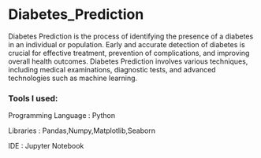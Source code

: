 # Diabetes_Prediction

Diabetes Prediction is the process of identifying the presence of a diabetes in an individual or population. Early and accurate detection of diabetes is crucial for effective treatment, prevention of complications, and improving overall health outcomes. Diabetes Prediction involves various techniques, including medical examinations, diagnostic tests, and advanced technologies such as machine learning.

### Tools I used:

Programming Language : Python

Libraries : Pandas,Numpy,Matplotlib,Seaborn

IDE : Jupyter Notebook


